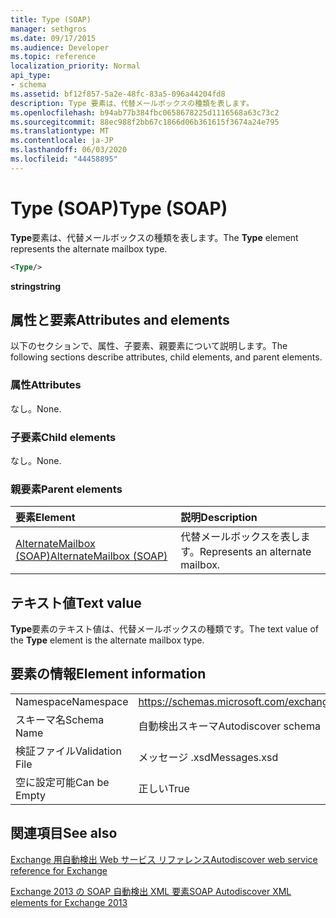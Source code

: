 ```yaml
---
title: Type (SOAP)
manager: sethgros
ms.date: 09/17/2015
ms.audience: Developer
ms.topic: reference
localization_priority: Normal
api_type:
- schema
ms.assetid: bf12f857-5a2e-48fc-83a5-096a44204fd8
description: Type 要素は、代替メールボックスの種類を表します。
ms.openlocfilehash: b94ab77b384fbc0658678225d1116568a63c73c2
ms.sourcegitcommit: 88ec988f2bb67c1866d06b361615f3674a24e795
ms.translationtype: MT
ms.contentlocale: ja-JP
ms.lasthandoff: 06/03/2020
ms.locfileid: "44458895"
---
```

# <a name="type-soap"></a><span data-ttu-id="e1349-103">Type (SOAP)</span><span class="sxs-lookup"><span data-stu-id="e1349-103">Type (SOAP)</span></span>

<span data-ttu-id="e1349-104">**Type**要素は、代替メールボックスの種類を表します。</span><span class="sxs-lookup"><span data-stu-id="e1349-104">The **Type** element represents the alternate mailbox type.</span></span> 
  
```XML
<Type/>
```

 <span data-ttu-id="e1349-105">**string**</span><span class="sxs-lookup"><span data-stu-id="e1349-105">**string**</span></span>
## <a name="attributes-and-elements"></a><span data-ttu-id="e1349-106">属性と要素</span><span class="sxs-lookup"><span data-stu-id="e1349-106">Attributes and elements</span></span>

<span data-ttu-id="e1349-107">以下のセクションで、属性、子要素、親要素について説明します。</span><span class="sxs-lookup"><span data-stu-id="e1349-107">The following sections describe attributes, child elements, and parent elements.</span></span>
  
### <a name="attributes"></a><span data-ttu-id="e1349-108">属性</span><span class="sxs-lookup"><span data-stu-id="e1349-108">Attributes</span></span>

<span data-ttu-id="e1349-109">なし。</span><span class="sxs-lookup"><span data-stu-id="e1349-109">None.</span></span>
  
### <a name="child-elements"></a><span data-ttu-id="e1349-110">子要素</span><span class="sxs-lookup"><span data-stu-id="e1349-110">Child elements</span></span>

<span data-ttu-id="e1349-111">なし。</span><span class="sxs-lookup"><span data-stu-id="e1349-111">None.</span></span>
  
### <a name="parent-elements"></a><span data-ttu-id="e1349-112">親要素</span><span class="sxs-lookup"><span data-stu-id="e1349-112">Parent elements</span></span>

|<span data-ttu-id="e1349-113">**要素**</span><span class="sxs-lookup"><span data-stu-id="e1349-113">**Element**</span></span>|<span data-ttu-id="e1349-114">**説明**</span><span class="sxs-lookup"><span data-stu-id="e1349-114">**Description**</span></span>|
|:-----|:-----|
|[<span data-ttu-id="e1349-115">AlternateMailbox (SOAP)</span><span class="sxs-lookup"><span data-stu-id="e1349-115">AlternateMailbox (SOAP)</span></span>](alternatemailbox-soap.md) <br/> |<span data-ttu-id="e1349-116">代替メールボックスを表します。</span><span class="sxs-lookup"><span data-stu-id="e1349-116">Represents an alternate mailbox.</span></span>  <br/> |
   
## <a name="text-value"></a><span data-ttu-id="e1349-117">テキスト値</span><span class="sxs-lookup"><span data-stu-id="e1349-117">Text value</span></span>

<span data-ttu-id="e1349-118">**Type**要素のテキスト値は、代替メールボックスの種類です。</span><span class="sxs-lookup"><span data-stu-id="e1349-118">The text value of the **Type** element is the alternate mailbox type.</span></span> 
  
## <a name="element-information"></a><span data-ttu-id="e1349-119">要素の情報</span><span class="sxs-lookup"><span data-stu-id="e1349-119">Element information</span></span>

|||
|:-----|:-----|
|<span data-ttu-id="e1349-120">Namespace</span><span class="sxs-lookup"><span data-stu-id="e1349-120">Namespace</span></span>  <br/> |https://schemas.microsoft.com/exchange/2010/Autodiscover  <br/> |
|<span data-ttu-id="e1349-121">スキーマ名</span><span class="sxs-lookup"><span data-stu-id="e1349-121">Schema Name</span></span>  <br/> |<span data-ttu-id="e1349-122">自動検出スキーマ</span><span class="sxs-lookup"><span data-stu-id="e1349-122">Autodiscover schema</span></span>  <br/> |
|<span data-ttu-id="e1349-123">検証ファイル</span><span class="sxs-lookup"><span data-stu-id="e1349-123">Validation File</span></span>  <br/> |<span data-ttu-id="e1349-124">メッセージ .xsd</span><span class="sxs-lookup"><span data-stu-id="e1349-124">Messages.xsd</span></span>  <br/> |
|<span data-ttu-id="e1349-125">空に設定可能</span><span class="sxs-lookup"><span data-stu-id="e1349-125">Can be Empty</span></span>  <br/> |<span data-ttu-id="e1349-126">正しい</span><span class="sxs-lookup"><span data-stu-id="e1349-126">True</span></span>  <br/> |
   
## <a name="see-also"></a><span data-ttu-id="e1349-127">関連項目</span><span class="sxs-lookup"><span data-stu-id="e1349-127">See also</span></span>



[<span data-ttu-id="e1349-128">Exchange 用自動検出 Web サービス リファレンス</span><span class="sxs-lookup"><span data-stu-id="e1349-128">Autodiscover web service reference for Exchange</span></span>](autodiscover-web-service-reference-for-exchange.md)
  
[<span data-ttu-id="e1349-129">Exchange 2013 の SOAP 自動検出 XML 要素</span><span class="sxs-lookup"><span data-stu-id="e1349-129">SOAP Autodiscover XML elements for Exchange 2013</span></span>](soap-autodiscover-xml-elements-for-exchange-2013.md)


